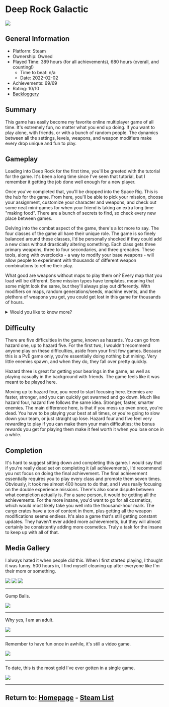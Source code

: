 # Deep Rock Galactic

![](./Assets/DRGSteamMenu.png)

## General Information
- Platform: Steam
- Ownership: Owned
- Played Time: 389 hours (for all achievements), 680 hours (overall, and counting!)
	- Time to beat: n/a
	- Date: 2022-02-02
- Achievements: 69/69
- Rating: 10/10
- [Backloggery](https://www.backloggery.com/games.php?user=QueenRaven29&search=Deep+Rock+Galactic)

## Summary
This game has easily become my favorite online multiplayer game of all time. It's extremely fun, no matter what you end up doing. If you want to play alone, with friends, or with a bunch of random people. The dynamics between all the settings, levels, weapons, and weapon modifiers make every drop unique and fun to play.

## Gameplay

Loading into Deep Rock for the first time, you'll be greeted with the tutorial for the game. It's been a long time since I've seen that tutorial, but I remember it getting the job done well enough for a new player. 

Once you've completed that, you'll be dropped into the Space Rig. This is the hub for the game. From here, you'll be able to pick your mission, choose your assignment, customize your character and weapons, and check out some neat mini-games for when your friend is taking an extra long time "making food". There are a bunch of secrets to find, so check every new place between games. 

Delving into the combat aspect of the game, there's a lot more to say. The four classes of the game all have their unique role. The game is so finely balanced around these classes, I'd be personally shocked if they could add a new class without drastically altering something. Each class gets three primary weapons, three to four secondaries, and three grenades. These tools, along with overclocks - a way to modify your base weapons - will allow people to experiment with thousands of different weapon combinations to refine their play. 

What good are weapons without maps to play them on? Every map that you load will be different. Some mission types have templates, meaning that some might look the same, but they'll always play out differently. With modifiers on maps, random generations/seeds, machine events, and the plethora of weapons you get, you could get lost in this game for thousands of hours.

<details>
<summary>Would you like to know more?</summary>

<h3><b>Space Rig</b></h3>
The space rig is home to everything you do outside of the combat portion of the game. You can choose your mission, view your dailies, pick your assignment, customize your weapon's loadout, buy and dress your dwarf with cosmetics, and view the mineral market. There's also a bar, where you can buy a brew that'll give you a silly effect, or even buff your character going into the next mission. Those buffs can be anything from making your pickaxe stronger, to carrying heavy objects, to increasing your health. Aside from that, there's mini-games you can do as well, which are tied to a couple of achievements. 

<h3><b>Assignments</b></h3>
During your first 100 levels in the game, you'll get consistent assignments to unlock cosmetics and new weapons. After a while, you'll stop getting new assignments for those, and you'll only get two for your weeklies, and then every time you need to promote your character. There isn't much to say about them. I haven't really seen any of the early ones for a long time now, but they're a great tool for easing a new player into the weapons.

<h3><b>Weekly Challenges</b></h3>
Every week, you'll get access to assignments that'll give you blank matrix cores to unlock overclocks. There's also deep dive, and an elite deep dive. They're essentially three missions back to back that carry Nitra from the last match onto the next. Each drop increases the difficulty, so you'll need to preserve your Nitra as best you can, so you don't run out when things get tough. The normal deep dive is quite easy. It's mostly a time sink once you get better at the game. The elite deep dive poses the most challenging task in the game, and you have to do it weekly. The other two weeklies are assignments that give you some cores, and materials. I assume these are for people who don't have time to commit to the deep dives, but want to get some bonuses each week too.

<h3><b>Classes</b></h3>
All the characters in the game have an important role to play, that only they can accomplish. Some people will say that “X class is underpowered”, and “Y class is overpowered”, but after playing them all for an equal amount of time, I found myself saying “Wow, I really wish I was playing WXYZ class”. They're extremely well-balanced, and when you find that right character for you, it'll feel like they can do anything. It's a fun bit of exploration, and I encourage you to play every class. Don't get stuck in the one-trick pony camp until you've got a ton of hours under your belt.

<h3><b>Weapons</b></h3>
I have the same opinion about weapons. Everyone can get really opinionated about what's best, what isn't great, etc. but all the weapons in the game can fill a very specific role or just feel fun for you to play with. Even at the highest level of play, there isn't a weapon that can't deal with whatever the game throws at you, especially with the right weapon overclock. An overclock is a modifier to your weapon you can unlock doing various things. They can completely change how the gun feels, what it does, or just give a simple upgrade to the ammo count and damage. There are so many overclocks to find and experiment with. They aren't all created equal, but there aren't any that'll just make the weapon unusable. Again, don't get stuck in a mindset of “This is what I will use forever, I will never use anything else”. Please experiment with weapons and the overclocks that go with them. You'll have such a better time playing the game.

<h3><b>The Map</b></h3>
This is where you'll be able to see all the available missions. There are eight zones, but only five are available. They rotate every 30 minutes. From here, you can see what type of mission it is, what modifiers they have, and how long & complex they'll be. The game clearly tells you how complex and how long missions are going to be, as well as any modifications to the enemies or bonuses to the world. It can be a nice mix-up in the already ever-changing world of Hoxxes. I won't spoil all the modifiers here because they're fun to explore and learn about on your own, but there's enough to keep the game interesting indefinitely.

<h3><b>Events</b></h3>
Once you've dropped into these maps, there's a chance that you'll get some type of bonus events. Those blank cores that you've been getting from the weeklies can be cashed in after completing these events. You put a key into the matrix infuser, and it'll activate the event. There are a few different types, so keep an eye out as you play. Aside from those, there's also rare enemy spawns, such as the bulk detonator, and the prospector. In the future, there will be even more events, but at the time of writing this, those are the majority that you'll find. You'll always want to do these, as they give bonus loot, bonus experience, and even weapon modifications in the form of overclocks.
</details>
<b></b>

## Difficulty

There are five difficulties in the game, known as hazards. You can go from hazard one, up to hazard five. For the first two, I wouldn't recommend anyone play on these difficulties, aside from your first few games. Because this is a PvE game only, you're essentially doing nothing but mining. Very little enemies spawn, and when they do, they fall over pretty quickly. 

Hazard three is great for getting your bearings in the game, as well as playing casually in the background with friends. The game feels like it was meant to be played here. 

Moving up to hazard four, you need to start focusing here. Enemies are faster, stronger, and you can quickly get swarmed and go down. Much like hazard four, hazard five follows the same idea. Stronger, faster, smarter enemies. The main difference here, is that if you mess up even once, you're dead. You have to be playing your best at all times, or you're going to slow down your team, or just straight up lose. Hazard four and five feel very rewarding to play if you can make them your main difficulties; the bonus rewards you get for playing them make it feel worth it when you lose once in a while. 

## Completion
It's hard to suggest sitting down and completing this game. I would say that if you're really dead set on completing it (all achievements), I'd recommend you not focus on doing the final achievement. The final achievement essentially requires you to play every class and promote them seven times. Obviously, it took me almost 400 hours to do that, and I was really focusing on the double experience missions. There's also some dispute between what completion actually is. For a sane person, it would be getting all the achievements. For the more insane, you'd want to go for all cosmetics, which would most likely take you well into the thousand-hour mark. The cargo crates have a ton of content in them, plus getting all the weapon modifications seems endless. It's also a game that's still getting constant updates. They haven't ever added more achievements, but they will almost certainly be consistently adding more cosmetics. Truly a task for the insane to keep up with all of that.

## Media Gallery

I always hated it when people did this. When I first started playing, I thought it was funny. 500 hours in, I find myself cleaning up after everyone like I'm their mom or something.

![](./Assets/DRGStuffed1.png)
![](./Assets/DRGStuffed2.png)
![](./Assets/DRGStuffed3.png)

* * *

Gump Balls.

![](./Assets/DRGGumpBalls.png)

* * *

Why yes, I am an adult. 

![](./Assets/DRGPenisWall.png)

* * *

Remember to have fun once in awhile, it's still a video game. 

![](./Assets/DRG4Scout.png)

* * *

To date, this is the most gold I've ever gotten in a single game.

![](./Assets/DRGMostGold.png)

* * *
## Return to: [Homepage](/index) - [Steam List](/Steam/steam-index)